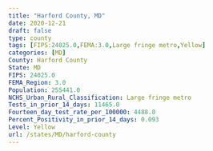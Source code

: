 ```yaml
---
title: "Harford County, MD"
date: 2020-12-21
draft: false
type: county
tags: [FIPS:24025.0,FEMA:3.0,Large fringe metro,Yellow]
categories: [MD]
County: Harford County
State: MD
FIPS: 24025.0
FEMA_Region: 3.0
Population: 255441.0
NCHS_Urban_Rural_Classification: Large fringe metro
Tests_in_prior_14_days: 11465.0
Fourteen_day_test_rate_per_100000: 4488.0
Percent_Positivity_in_prior_14_days: 0.093
Level: Yellow
url: /states/MD/harford-county
---
```




